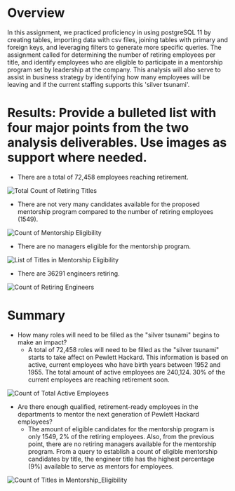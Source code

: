 # Overview
In this assignment, we practiced proficiency in using postgreSQL 11 by creating tables, importing data with csv files, joining tables with primary and foreign keys, and leveraging 
filters to generate more specific queries. The assignment called for determining the number of retiring employees per title, and identify employees who are eligible to participate
in a mentorship program set by leadership at the company. This analysis will also serve to assist in business strategy by identifying how many employees will be leaving and if 
the current staffing supports this 'silver tsunami'. 

# Results: Provide a bulleted list with four major points from the two analysis deliverables. Use images as support where needed.
- There are a total of 72,458 employees reaching retirement.

![Total Count of Retiring Titles](https://i2.paste.pics/d40afc7fe8108a7afc4715bf55316387.png)

- There are not very many candidates available for the proposed mentorship program compared to the number of retiring employees (1549).
 
![Count of Mentorship Eligibility](https://i2.paste.pics/974482aa14e9a6e61ed011287e33a4f8.png)

- There are no managers eligible for the mentorship program. 

![List of Titles in Mentorship Eligibility](https://i2.paste.pics/3c6932728b26f94bebf268fc78dc1b00.png)

- There are 36291 engineers retiring. 

 ![Count of Retiring Engineers](https://i2.paste.pics/54451ca2f6a8d2cf3b28ca3d3e163a1f.png)
 
 
# Summary

- How many roles will need to be filled as the "silver tsunami" begins to make an impact?
  - A total of 72,458 roles will need to be filled as the "silver tsunami" starts to take affect on Pewlett Hackard. This information is based on active, current employees who have birth years between 1952 and 1955. The total amount of active employees are 240,124. 30% of the current employees are reaching retirement soon. 

 ![Count of Total Active Employees](https://i2.paste.pics/d13fcd83cd409ce1cb6112fcf42689a9.png?trs=ff39213388cbc5f55e1200b85364ec13d96bd07a4cd8d4ffce416a4f0ec05501)
 
- Are there enough qualified, retirement-ready employees in the departments to mentor the next generation of Pewlett Hackard employees?
  - The amount of eligible candidates for the mentorship program is only 1549, 2% of the retiring employees. Also, from the previous point, there are no retiring managers available for the mentorship program. From a query to establish a count of eligible mentorship candidates by title, the engineer title has the highest percentage (9%) available to serve as mentors for employees.
 
 ![Count of Titles in Mentorship_Eligibility](https://i2.paste.pics/b1883a3ccef03900e7f18334c601bb9f.png) 
